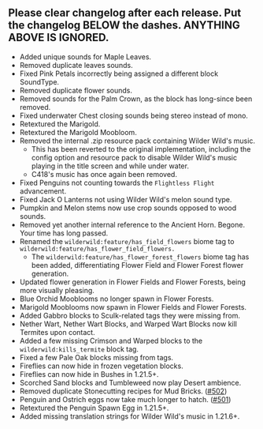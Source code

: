 Please clear changelog after each release.
Put the changelog BELOW the dashes. ANYTHING ABOVE IS IGNORED.
-----------------
- Added unique sounds for Maple Leaves.
- Removed duplicate leaves sounds.
- Fixed Pink Petals incorrectly being assigned a different block SoundType.
- Removed duplicate flower sounds.
- Removed sounds for the Palm Crown, as the block has long-since been removed.
- Fixed underwater Chest closing sounds being stereo instead of mono.
- Retextured the Marigold.
- Retextured the Marigold Moobloom.
- Removed the internal .zip resource pack containing Wilder Wild's music.
  - This has been reverted to the original implementation, including the config option and resource pack to disable Wilder Wild's music playing in the title screen and while under water.
  - C418's music has once again been removed.
- Fixed Penguins not counting towards the `Flightless Flight` advancement.
- Fixed Jack O Lanterns not using Wilder Wild's melon sound type.
- Pumpkin and Melon stems now use crop sounds opposed to wood sounds.
- Removed yet another internal reference to the Ancient Horn. Begone. Your time has long passed.
- Renamed the `wilderwild:feature/has_field_flowers` biome tag to `wilderwild:feature/has_flower_field_flowers.`
  - The `wilderwild:feature/has_flower_forest_flowers` biome tag has been added, differentiating Flower Field and Flower Forest flower generation.
- Updated flower generation in Flower Fields and Flower Forests, being more visually pleasing.
- Blue Orchid Mooblooms no longer spawn in Flower Forests.
- Marigold Mooblooms now spawn in Flower Fields and Flower Forests.
- Added Gabbro blocks to Sculk-related tags they were missing from.
- Nether Wart, Nether Wart Blocks, and Warped Wart Blocks now kill Termites upon contact.
- Added a few missing Crimson and Warped blocks to the `wilderwild:kills_termite` block tag.
- Fixed a few Pale Oak blocks missing from tags.
- Fireflies can now hide in frozen vegetation blocks.
- Fireflies can now hide in Bushes in 1.21.5+.
- Scorched Sand blocks and Tumbleweed now play Desert ambience.
- Removed duplicate Stonecutting recipes for Mud Bricks. ([#502](https://github.com/FrozenBlock/WilderWild/issues/502))
- Penguin and Ostrich eggs now take much longer to hatch. ([#501](https://github.com/FrozenBlock/WilderWild/issues/501))
- Retextured the Penguin Spawn Egg in 1.21.5+.
- Added missing translation strings for Wilder Wild's music in 1.21.6+.
